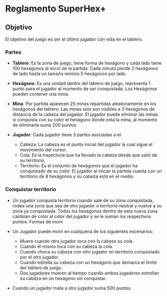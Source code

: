 
# Reglamento SuperHex+

## Objetivo

El objetivo del juego es ser el último jugador con vida en el tablero.

### Partes

-  **Tablero**: Es la zona de juego, tiene forma de hexágono y cada lado tiene 100 hexágonos al inicio de la partida. Cada minuto pierde 2 hexágonos de lado hasta un tamaño mínimo 5 hexágonos por lado. 

-  **Hexágono**: Es una unidad dentro del tablero de juego, representa 1 punto para el jugador al momento de ser conquistada. Los Hexágonos pueden contener una mina.

-  **Mina**: Por partida aparecen 25 minas repartidas aleatoriamente en los hexágonos del tablero. Las minas solo son visibles a 3 hexágonos de distancia de la cabeza del jugador. El jugador puede eliminar las minas si conquista con su color el hexágono donde esta la mina, al momento de eliminarla suma 200 puntos.

- **Jugador**:  Cada jugador tiene 3 partes asociadas a el:

  - Cabeza: La cabeza es el punto inicial del jugador la cual sigue el movimiento del cursor.
  - Cola: Es la trayectoria que ha llevado la cabeza desde que salió de su territorio.
  - Territorio: Es el conjunto de hexágonos que el jugador ha conquistado de su color. El jugador al iniciar la partida cuanta con un territorio de 8 hexágonos y su cabeza está en el medio.
  
### Conquistar territorio

-  Un jugador conquista territorio cuando sale de su zona conquistada, rodea una zona que sea de otro jugador o territorio neutral y vuelve a su zona ya conquistada. Todos los hexágonos dentro de esta nueva zona cambian de color al color del jugador y se le suman los respectivos puntos.
Formas de morir

- Un Jugador puede morir en cualquiera de los siguientes escenarios:
  - Muere cuando otro jugador toca con la cabeza su cola.
  - Cuando él mismo toca con su cabeza la cola.
  - Cuando choca su cabeza con otro jugador en territorio conquistado por el otro jugador.
  - Cuando estrella su cabeza con un hexágono que demarca el límite del tablero de juego.
  - Dos jugadores mueren al tiempo cuando ambos jugadores estrellan su cabeza en un hexágono sin conquistar.
-  Cuando un jugador mata a otro jugador suma 500 puntos.
